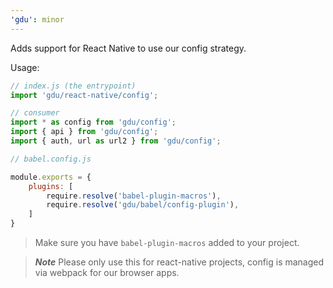 ```yaml
---
'gdu': minor
---
```


Adds support for React Native to use our config strategy.

Usage:

```js
// index.js (the entrypoint)
import 'gdu/react-native/config';
```

```js
// consumer
import * as config from 'gdu/config';
import { api } from 'gdu/config';
import { auth, url as url2 } from 'gdu/config';
```

```js
// babel.config.js

module.exports = {
	plugins: [
		require.resolve('babel-plugin-macros'),
		require.resolve('gdu/babel/config-plugin'),
	]
}
```

> Make sure you have `babel-plugin-macros` added to your project.

> _**Note**_ Please only use this for react-native projects, config is managed via webpack for our browser apps.

